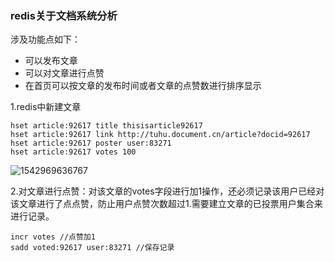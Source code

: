 ### redis关于文档系统分析

涉及功能点如下：

- 可以发布文章
- 可以对文章进行点赞
- 在首页可以按文章的发布时间或者文章的点赞数进行排序显示



1.redis中新建文章

~~~properties
hset article:92617 title thisisarticle92617
hset article:92617 link http://tuhu.document.cn/article?docid=92617
hset article:92617 poster user:83271
hset article:92617 votes 100
~~~

![1542969636767](C:\Users\sunyang\AppData\Local\Temp\1542969636767.png)

2.对文章进行点赞：对该文章的votes字段进行加1操作，还必须记录该用户已经对该文章进行了点点赞，防止用户点赞次数超过1.需要建立文章的已投票用户集合来进行记录。

~~~properties
incr votes //点赞加1
sadd voted:92617 user:83271 //保存记录
~~~

